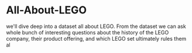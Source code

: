 # All-About-LEGO
 we'll dive deep into a dataset all about LEGO. From the dataset we can ask whole bunch of interesting questions about the history of the LEGO company, their product offering, and which LEGO set ultimately rules them al
